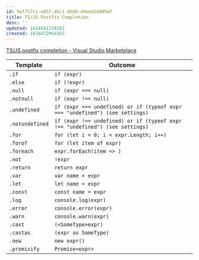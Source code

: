 ```yaml
---
id: 9af717c1-e857-46c1-8ddb-d4eed1d405df
title: TS/JS Postfix Completion
desc: ''
updated: 1616561728102
created: 1616472964162
---
```


[TS/JS postfix completion - Visual Studio Marketplace](https://marketplace.visualstudio.com/items?itemName=ipatalas.vscode-postfix-ts)

| Template        | Outcome                                                                      |
| --------------- | ---------------------------------------------------------------------------- |
| `.if`           | `if (expr)`                                                                  |
| `.else`         | `if (!expr)`                                                                 |
| `.null`         | `if (expr === null)`                                                         |
| `.notnull`      | `if (expr !== null)`                                                         |
| `.undefined`    | `if (expr === undefined) or if (typeof expr === "undefined") (see settings)` |
| `.notundefined` | `if (expr !== undefined) or if (typeof expr !== "undefined") (see settings)` |
| `.for`          | `for (let i = 0; i < expr.Length; i++)`                                      |
| `.forof`        | `for (let item of expr)`                                                     |
| `.foreach`      | `expr.forEach(item => )`                                                     |
| `.not`          | `!expr`                                                                      |
| `.return`       | `return expr`                                                                |
| `.var`          | `var name = expr`                                                            |
| `.let`          | `let name = expr`                                                            |
| `.const`        | `const name = expr`                                                          |
| `.log`          | `console.log(expr)`                                                          |
| `.error`        | `console.error(expr)`                                                        |
| `.warn`         | `console.warn(expr)`                                                         |
| `.cast`         | `(<SomeType>expr)`                                                           |
| `.castas`       | `(expr as SomeType)`                                                         |
| `.new`          | `new expr()`                                                                 |
| `.promisify`    | `Promise<expr>`                                                              |
